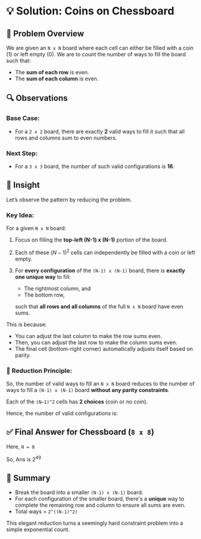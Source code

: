 # 💡 Solution: Coins on Chessboard

## 🧩 Problem Overview

We are given an `N x N` board where each cell can either be filled with a coin (1) or left empty (0). We are to count the number of ways to fill the board such that:

- The **sum of each row** is even.
- The **sum of each column** is even.

## 🔍 Observations

### Base Case:
- For a `2 x 2` board, there are exactly **2** valid ways to fill it such that all rows and columns sum to even numbers.

### Next Step:
- For a `3 x 3` board, the number of such valid configurations is **16**.

## 🧠 Insight

Let’s observe the pattern by reducing the problem.

### Key Idea:

For a given `N x N` board:

1. Focus on filling the **top-left (N-1) x (N-1)** portion of the board.
2. Each of these $(N-1)^2$ cells can independently be filled with a coin or left empty.
3. For **every configuration** of the `(N-1) x (N-1)` board, there is **exactly one unique way** to fill:
   - The rightmost column, and
   - The bottom row,
   
   such that **all rows and all columns** of the full `N x N` board have even sums.

This is because:
- You can adjust the last column to make the row sums even.
- Then, you can adjust the last row to make the column sums even.
- The final cell (bottom-right corner) automatically adjusts itself based on parity.

### 🔄 Reduction Principle:

So, the number of valid ways to fill an `N x N` board reduces to the number of ways to fill a `(N-1) x (N-1)` board **without any parity constraints**.

Each of the `(N−1)^2` cells has **2 choices** (coin or no coin).

Hence, the number of valid configurations is:

## ✅ Final Answer for Chessboard (`8 x 8`)

Here, `N = 8`

So, Ans is $2^{49}$

## 🧾 Summary

- Break the board into a smaller `(N-1) x (N-1)` board.
- For each configuration of the smaller board, there's a **unique** way to complete the remaining row and column to ensure all sums are even.
- Total ways = `2^((N-1)^2)`

This elegant reduction turns a seemingly hard constraint problem into a simple exponential count.

